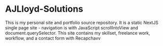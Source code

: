 # AJLloyd-Solutions

This is my personal site and portfolio source repository. 
It is a static NextJS single page site - navigation is with JavaScript scrollIntoView and document.querySelector.
This site contains my skillset, freelance work, workflow, and a contact form with Recapchavv